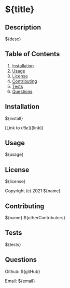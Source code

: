 # ${title}

## Description

${desc}

## Table of Contents
1. [Installation](#installation)
2. [Usage](#usage)
3. [License](#license)
4. [Contributing](#contributing)
5. [Tests](#tests)
6. [Questions](#questions)

## Installation

${install}

[Link to ${title}](${link})

## Usage

${usage}

## License

${license} 

Copyright (c) 2021 ${name}

## Contributing

${name}
${otherContributors}

## Tests

${tests}

## Questions

Github: ${gitHub}

Email: ${email}